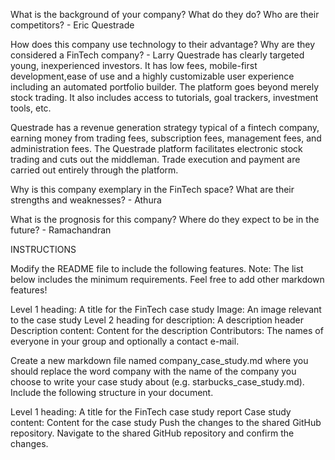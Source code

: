 

What is the background of your company? What do they do? Who are their competitors? - Eric
Questrade


How does this company use technology to their advantage? Why are they considered a FinTech company? - Larry
Questrade has clearly targeted young, inexperienced investors. It has low fees, mobile-first development,ease of use and a highly customizable user experience including an automated portfolio builder. The platform goes beyond merely stock trading. It also includes access to tutorials, goal trackers, investment tools, etc. 

Questrade has a revenue generation strategy typical of a fintech company, earning money from trading fees, subscription fees, management fees, and administration fees. The Questrade platform facilitates electronic stock trading and cuts out the middleman. Trade execution and payment are carried out entirely through the platform. 

Why is this company exemplary in the FinTech space? What are their strengths and weaknesses? - Athura


What is the prognosis for this company? Where do they expect to be in the future? - Ramachandran


INSTRUCTIONS

Modify the README file to include the following features. Note: The list below includes the minimum requirements. Feel free to add other markdown features!

Level 1 heading: A title for the FinTech case study
Image: An image relevant to the case study
Level 2 heading for description: A description header
Description content: Content for the description
Contributors: The names of everyone in your group and optionally a contact e-mail.

Create a new markdown file named company_case_study.md where you should replace the word company with the name of the company you choose to write your case study about (e.g. starbucks_case_study.md). Include the following structure in your document.

Level 1 heading: A title for the FinTech case study report
Case study content: Content for the case study
Push the changes to the shared GitHub repository.
Navigate to the shared GitHub repository and confirm the changes.
